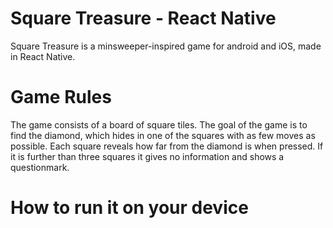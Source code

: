 # Square Treasure - React Native
Square Treasure is a minsweeper-inspired game for android and iOS, made in React Native.

# Game Rules
The game consists of a board of square tiles. The goal of the game is to find the diamond,
which hides in one of the squares with as few moves as possible. Each square reveals how
far from the diamond is when pressed. If it is further than three squares it gives no 
information and shows a questionmark.

# How to run it on your device
